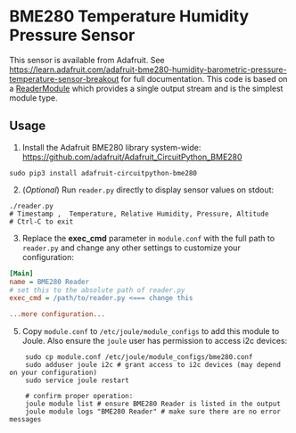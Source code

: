 # BME280 Temperature Humidity Pressure Sensor

This sensor is available from Adafruit. See https://learn.adafruit.com/adafruit-bme280-humidity-barometric-pressure-temperature-sensor-breakout for full documentation. This code is based on a [ReaderModule](https://wattsworth.net/joule/modules.html#reader-modules) which provides a single output stream and is the simplest module type.

## Usage
1. Install the Adafruit BME280 library system-wide: https://github.com/adafruit/Adafruit_CircuitPython_BME280
```shell
sudo pip3 install adafruit-circuitpython-bme280
```

2. (*Optional*) Run ``reader.py`` directly to display sensor values on stdout:
```shell
./reader.py
# Timestamp ,  Temperature, Relative Humidity, Pressure, Altitude
# Ctrl-C to exit
```
   
3. Replace the **exec_cmd** parameter in ``module.conf`` with the full path to ``reader.py`` and change any other settings to customize your configuration:
   
```ini
[Main]
name = BME280 Reader
# set this to the absolute path of reader.py
exec_cmd = /path/to/reader.py <=== change this

...more configuration...
```
  
5. Copy ``module.conf`` to ``/etc/joule/module_configs`` to add this module to Joule. Also ensure the ``joule`` user has permission to access i2c devices:

```shell
    sudo cp module.conf /etc/joule/module_configs/bme280.conf
    sudo adduser joule i2c # grant access to i2c devices (may depend on your configuration)
    sudo service joule restart

    # confirm proper operation:
    joule module list # ensure BME280 Reader is listed in the output
    joule module logs "BME280 Reader" # make sure there are no error messages
```

